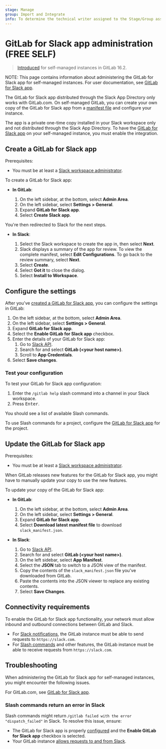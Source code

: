 ```yaml
---
stage: Manage
group: Import and Integrate
info: To determine the technical writer assigned to the Stage/Group associated with this page, see https://handbook.gitlab.com/handbook/product/ux/technical-writing/#assignments
---
```


# GitLab for Slack app administration **(FREE SELF)**

> [Introduced](https://gitlab.com/gitlab-org/gitlab/-/issues/358872) for self-managed instances in GitLab 16.2.

NOTE:
This page contains information about administering the GitLab for Slack app for self-managed instances. For user documentation, see [GitLab for Slack app](../../user/project/integrations/gitlab_slack_application.md).

The GitLab for Slack app distributed through the Slack App Directory only works with GitLab.com.
On self-managed GitLab, you can create your own copy of the GitLab for Slack app from a [manifest file](https://api.slack.com/reference/manifests#creating_apps) and configure your instance.

The app is a private one-time copy installed in your Slack workspace only and not distributed through the Slack App Directory. To have the [GitLab for Slack app](../../user/project/integrations/gitlab_slack_application.md) on your self-managed instance, you must enable the integration.

## Create a GitLab for Slack app

Prerequisites:

- You must be at least a [Slack workspace administrator](https://slack.com/help/articles/360018112273-Types-of-roles-in-Slack).

To create a GitLab for Slack app:

- **In GitLab**:

  1. On the left sidebar, at the bottom, select **Admin Area**.
  1. On the left sidebar, select **Settings > General**.
  1. Expand **GitLab for Slack app**.
  1. Select **Create Slack app**.

You're then redirected to Slack for the next steps.

- **In Slack**:

  1. Select the Slack workspace to create the app in, then select **Next**.
  1. Slack displays a summary of the app for review. To view the complete manifest, select **Edit Configurations**. To go back to the review summary, select **Next**.
  1. Select **Create**.
  1. Select **Got it** to close the dialog.
  1. Select **Install to Workspace**.

## Configure the settings

After you've [created a GitLab for Slack app](#create-a-gitlab-for-slack-app), you can configure the settings in GitLab:

1. On the left sidebar, at the bottom, select **Admin Area**.
1. On the left sidebar, select **Settings > General**.
1. Expand **GitLab for Slack app**.
1. Select the **Enable GitLab for Slack app** checkbox.
1. Enter the details of your GitLab for Slack app:
   1. Go to [Slack API](https://api.slack.com/apps).
   1. Search for and select **GitLab (\<your host name\>)**.
   1. Scroll to **App Credentials**.
1. Select **Save changes**.

### Test your configuration

To test your GitLab for Slack app configuration:

1. Enter the `/gitlab help` slash command into a channel in your Slack workspace.
1. Press <kbd>Enter</kbd>.

You should see a list of available Slash commands.

To use Slash commands for a project, configure the [GitLab for Slack app](../../user/project/integrations/gitlab_slack_application.md) for the project.

## Update the GitLab for Slack app

Prerequisites:

- You must be at least a [Slack workspace administrator](https://slack.com/help/articles/360018112273-Types-of-roles-in-Slack).

When GitLab releases new features for the GitLab for Slack app, you might have to manually update your copy to use the new features.

To update your copy of the GitLab for Slack app:

- **In GitLab**:

  1. On the left sidebar, at the bottom, select **Admin Area**.
  1. On the left sidebar, select **Settings > General**.
  1. Expand **GitLab for Slack app**.
  1. Select **Download latest manifest file** to download `slack_manifest.json`.

- **In Slack**:

  1. Go to [Slack API](https://api.slack.com/apps).
  1. Search for and select **GitLab (\<your host name\>)**.
  1. On the left sidebar, select **App Manifest**.
  1. Select the **JSON** tab to switch to a JSON view of the manifest.
  1. Copy the contents of the `slack_manifest.json` file you've downloaded from GitLab.
  1. Paste the contents into the JSON viewer to replace any existing contents.
  1. Select **Save Changes**.

## Connectivity requirements

To enable the GitLab for Slack app functionality, your network must allow inbound and outbound connections between GitLab and Slack.

- For [Slack notifications](../../user/project/integrations/gitlab_slack_application.md#slack-notifications), the GitLab instance must be able to send requests to `https://slack.com`.
- For [Slash commands](../../user/project/integrations/gitlab_slack_application.md#slash-commands) and other features, the GitLab instance must be able to receive requests from `https://slack.com`.

## Troubleshooting

When administering the GitLab for Slack app for self-managed instances, you might encounter the following issues.

For GitLab.com, see [GitLab for Slack app](../../user/project/integrations/gitlab_slack_app_troubleshooting.md).

### Slash commands return an error in Slack

Slash commands might return `/gitlab failed with the error "dispatch_failed"` in Slack. To resolve this issue, ensure:

- The GitLab for Slack app is properly [configured](#configure-the-settings) and the **Enable GitLab for Slack app** checkbox is selected.
- Your GitLab instance [allows requests to and from Slack](#connectivity-requirements).
